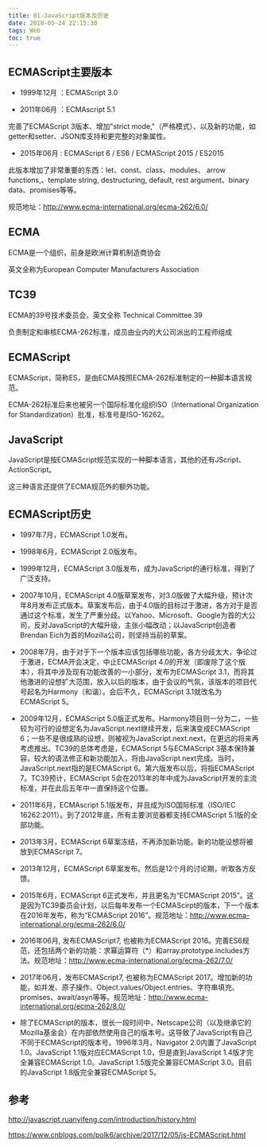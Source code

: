 ```yaml
---
title: 01-JavaScript版本及历史
date: 2018-05-24 22:15:30
tags: Web
toc: true
---
```


## ECMAScript主要版本
- 1999年12月 ：ECMAScript 3.0

- 2011年06月 ：ECMAscript 5.1

完善了ECMAScript 3版本、增加"strict mode,"（严格模式）、以及新的功能，如getter和setter、JSON库支持和更完整的对象属性。

- 2015年06月 :  ECMAScript 6 / ES6 / ECMAScript 2015 / ES2015

此版本增加了非常重要的东西：let、const、class、modules、 arrow functions,、template string, destructuring, default, rest argument、binary data、promises等等。

规范地址：http://www.ecma-international.org/ecma-262/6.0/

## ECMA
ECMA是一个组织，前身是欧洲计算机制造商协会

英文全称为European Computer Manufacturers Association

## TC39 
ECMA的39号技术委员会，英文全称 Technical Committee 39

负责制定和审核ECMA-262标准，成员由业内的大公司派出的工程师组成

## ECMAScript
ECMAScript，简称ES，是由ECMA按照ECMA-262标准制定的一种脚本语言规范。

ECMA-262标准后来也被另一个国际标准化组织ISO（International Organization for Standardization）批准，标准号是ISO-16262。


## JavaScript
JavaScript是按ECMAScript规范实现的一种脚本语言，其他的还有JScript、ActionScript。

这三种语言还提供了ECMA规范外的额外功能。



## ECMAScript历史
- 1997年7月，ECMAScript 1.0发布。

- 1998年6月，ECMAScript 2.0版发布。

- 1999年12月，ECMAScript 3.0版发布，成为JavaScript的通行标准，得到了广泛支持。

- 2007年10月，ECMAScript 4.0版草案发布，对3.0版做了大幅升级，预计次年8月发布正式版本。草案发布后，由于4.0版的目标过于激进，各方对于是否通过这个标准，发生了严重分歧。以Yahoo、Microsoft、Google为首的大公司，反对JavaScript的大幅升级，主张小幅改动；以JavaScript创造者Brendan Eich为首的Mozilla公司，则坚持当前的草案。

- 2008年7月，由于对于下一个版本应该包括哪些功能，各方分歧太大，争论过于激进，ECMA开会决定，中止ECMAScript 4.0的开发（即废除了这个版本），将其中涉及现有功能改善的一小部分，发布为ECMAScript 3.1，而将其他激进的设想扩大范围，放入以后的版本，由于会议的气氛，该版本的项目代号起名为Harmony（和谐）。会后不久，ECMAScript 3.1就改名为ECMAScript 5。

- 2009年12月，ECMAScript 5.0版正式发布。Harmony项目则一分为二，一些较为可行的设想定名为JavaScript.next继续开发，后来演变成ECMAScript 6；一些不是很成熟的设想，则被视为JavaScript.next.next，在更远的将来再考虑推出。TC39的总体考虑是，ECMAScript 5与ECMAScript 3基本保持兼容，较大的语法修正和新功能加入，将由JavaScript.next完成。当时，JavaScript.next指的是ECMAScript 6。第六版发布以后，将指ECMAScript 7。TC39预计，ECMAScript 5会在2013年的年中成为JavaScript开发的主流标准，并在此后五年中一直保持这个位置。

- 2011年6月，ECMAscript 5.1版发布，并且成为ISO国际标准（ISO/IEC 16262:2011）。到了2012年底，所有主要浏览器都支持ECMAScript 5.1版的全部功能。

- 2013年3月，ECMAScript 6草案冻结，不再添加新功能。新的功能设想将被放到ECMAScript 7。

- 2013年12月，ECMAScript 6草案发布。然后是12个月的讨论期，听取各方反馈。

- 2015年6月，ECMAScript 6正式发布，并且更名为“ECMAScript 2015”。这是因为TC39委员会计划，以后每年发布一个ECMAScirpt的版本，下一个版本在2016年发布，称为“ECMAScript 2016”。规范地址：http://www.ecma-international.org/ecma-262/6.0/

- 2016年06月, 发布ECMAScript7, 也被称为ECMAScript 2016。完善ES6规范，还包括两个新的功能：求幂运算符（*）和array.prototype.includes方法。规范地址：http://www.ecma-international.org/ecma-262/7.0/

- 2017年06月，发布ECMAScript7, 也被称为ECMAScript 2017。增加新的功能，如并发、原子操作、Object.values/Object.entries、字符串填充、promises、await/asyn等等。规范地址：http://www.ecma-international.org/ecma-262/8.0/

- 除了ECMAScript的版本，很长一段时间中，Netscape公司（以及继承它的Mozilla基金会）在内部依然使用自己的版本号。这导致了JavaScript有自己不同于ECMAScript的版本号。1996年3月，Navigator 2.0内置了JavaScript 1.0。JavaScript 1.1版对应ECMAScript 1.0，但是直到JavaScript 1.4版才完全兼容ECMAScript 1.0。JavaScript 1.5版完全兼容ECMAScript 3.0。目前的JavaScript 1.8版完全兼容ECMAScript 5。

## 参考
http://javascript.ruanyifeng.com/introduction/history.html

https://www.cnblogs.com/polk6/archive/2017/12/05/js-ECMAScript.html